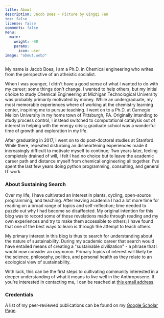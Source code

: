 ```yaml
---
title: About
description: Jacob Boes - Picture by Qingqi Fan
toc: false
license: false
comments: false
menu:
  main: 
    weight: -90
    params:
      icon: user
image: "about.webp"
---
```


My name is Jacob Boes, I am a Ph.D. in Chemical engineering who writes from the perspective of an atheistic socialist.

When I was younger, I didn't have a good sense of what I wanted to do with my career; some things don't change. I wanted to help others, but my initial choice to study Chemical Engineering at Michigan Technological University was probably primarily motivated by money. While an undergraduate, my most memorable experiences where of working at the chemistry learning center, inspiring me to pursue teaching. I went on to a Ph.D. at Carnegie Mellon University in my home town of Pittsburgh, PA. Originally intending to study process control, I instead switched to computational catalysis out of interest in helping with the energy crisis; graduate school was a wonderful time of growth and exploration in my life.

After graduating in 2017, I went on to do post-doctoral studies at Stanford. While there, repeated disturbing an disheartening experiences made it increasingly difficult to motivate myself to continue; Two years later, feeling completely drained of will, I felt I had no choice but to leave the academic career path and distance myself from chemical engineering all together. I've spent the last few years doing python programming, consulting, and general IT work.

### About Sustaining Search

Over my life, I have cultivated an interest in plants, cycling, open-source programming, and teaching. After leaving academia I had a lot more time for reading on a broad range of topics and self-reflection; time needed to puzzle out why I had become so disaffected. My original intention for this blog was to record some of those revelations made through reading and my own experiences and try to make them accessible to others; I have found that one of the best ways to learn is through the attempt to teach others.

My primary interest in this blog is thus to search for understanding about the nature of sustainability. During my academic career that search would have entailed means of creating a "sustainable civilization" - a phrase that I would now consider an oxymoron. Primary topics of interest will likely be the science, philosophy, politics, and personal health as they relate to an ecological view of sustainability.

With luck, this can be the first steps to cultivating community interested in a deeper understanding of what it means to live well in the Anthroposene. If you're interested in contacting me, I can be reached at [this email address](mailto:sustainingsearch@gmail.com).

### Credentials

A list of my peer-reviewed publications can be found on my [Google Scholar Page](https://scholar.google.com/citations?hl=en&user=EqNyNOcAAAAJ).
